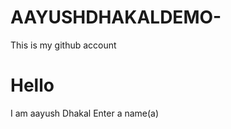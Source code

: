 # AAYUSHDHAKALDEMO-
This is my github account
<br>
<h1>Hello</h1>
<l1>I am aayush Dhakal<l1>
<html>
  <body>
    Enter a name(a)
  </body>
</html>
